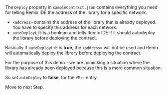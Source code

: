 The `Deploy` property in `sampleContract.json` contains everything you need for telling Remix IDE the address of the library for a specific network.

- `<address>` contains the address of the library that is already deployed. You have to specify this address for each network.
- `autoDeployLib` is a boolean and tells Remix IDE if it should autodeploy the library before deploying the contract.

Basically if `autoDeployLib` is **true**, the `<address>` will not be used and Remix will automatically deploy the library before deploying the contract.

For the purpose of this demo - we are mimicking a situation where the library has already been deployed because this is a more common situation.

So set `autoDeploy` to **false**, for the `VM:-` entry.

Move to next Step.
